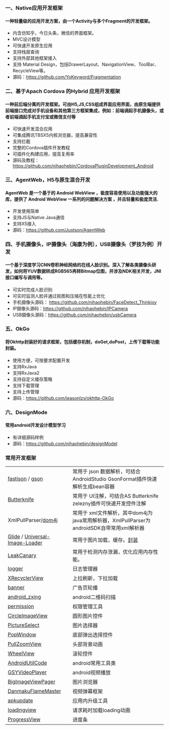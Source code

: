### 一、Native应用开发框架
#### 一种轻量级的应用开发方案，由一个Activity与多个Fragment的开发框架。

- 内含仿知乎，今日头条，微信的界面框架。
- MVC设计模型
- 可快速开发原生应用
- 支持栈层查询
- 支持外部其他框架接入
- 支持 Material Design，包括DrawerLayout、NavigationView、ToolBar、RecycleView等。
- 源码：https://github.com/YoKeyword/Fragmentation

### 二、基于Apach Cordova 的Hybrid 应用开发框架
#### 一种前后端分离的开发框架。可由H5,JS,CSS组成界面应用界面，由原生端提供前端接口完成对手机设备和其他第三方框架集成，例如：前端调起手机摄像头，或者前端调起手机支付宝或微信支付等

- 可快速开发混合应用
- 可集成腾讯TBSX5内核浏览器，提高兼容性
- 支持拦截
- 完整的Cordova插件开发教程
- 可插件化构建应用，提高复用率
- 源码及教程：https://github.com/nihaohebin/CordovaPluginDevelopment_Android

### 三、AgentWeb，H5与原生混合开发
#### AgentWeb 是一个基于的 Android WebView ，极度容易使用以及功能强大的库，提供了 Android WebView 一系列的问题解决方案 ，并且轻量和极度灵活.
- 开发使用简单
- 支持JS与Native Java通信
- 支持X5接入
- 源码：https://github.com/Justson/AgentWeb

### 四、手机摄像头，IP摄像头（海康为例），USB摄像头（罗技为例）开发
#### 一个基于深度学习CNN卷积神经网络的在线人脸识别。深入了解各类摄像头研发，如何将YUV数据转成RGB565再转Bitmap位图，并涉及NDK相关开发，JNI接口编写与调用等。
- 可实时完成人脸识别
- 可实时监测人脸并通过抠图和压缩在性能上优化
- 手机摄像头源码： https://github.com/nihaohebin/FaceDetect_Thinkjoy
- IP摄像头源码：https://github.com/nihaohebin/IPCamera
- USB摄像头源码：https://github.com/nihaohebin/usbCamera

### 五、OkGo
#### 将Okhttp封装好的请求框架，包括缓存机制，doGet,doPost，上传下载等功能封装。
 - 使用方便，可按要求配置开发
 - 支持RxJava
 - 支持RxJava2
 - 支持自定义缓存策略
 - 支持下载管理
 - 支持上传管理
 - 源码：https://github.com/jeasonlzy/okhttp-OkGo
 
### 六、DesignMode
#### 常用android开发设计模型学习
 - 有详细源码样例
 - 源码：https://github.com/nihaohebin/designModel

### 常用开发框架
|   |   |
| :------------ | :------------ |
|  [fastjson](https://github.com/alibaba/fastjson) / [gson](https://github.com/google/gson)  | 常用于 json 数据解析，可结合AndroidStudio GsonFormat插件快速解析生成bean容器  | 
| [Butterknife](https://github.com/JakeWharton/butterknife)  |  常用于 UI注解，可结合AS Butterknife zelezny插件可快速开发控件注解  |
|  XmlPullParser/[dom4j](https://dom4j.github.io/) |  常用于 xml文件解析，其中dom4j为java常用解析器，XmlPullParser为androidSDK自带常用xml解析器  |
| [Glide](https://github.com/bumptech/glide) / [Universal-Image-Loader](https://github.com/nostra13/Android-Universal-Image-Loader)  |   常用于图片加载，缓存。[封装](https://blog.csdn.net/bighuan/article/details/58992524) |
| [LeakCanary](https://github.com/square/leakcanary) | 常用于检测内存泄漏，优化应用内存性能。|
| [logger](https://github.com/orhanobut/logger) | 日志管理器|
| [XRecyclerView](https://github.com/XRecyclerView/XRecyclerView)|上拉刷新，下拉加载|
| [banner](https://github.com/youth5201314/banner)| 广告页轮播 |
| [android_zxing](https://github.com/yuzhiqiang1993/zxing)| android二维码扫描 |
| [permission](https://github.com/yanzhenjie/AndPermission)|权限管理工具 |
| [CircleImageView](https://github.com/hdodenhof/CircleImageView)|圆形图片控件 |
| [PictureSelect](https://github.com/LuckSiege/PictureSelector)|图片选择器 |
| [PopWindow](https://github.com/HMY314/PopWindow)|底部弹出选择控件 |
| [PullZoomView](https://github.com/Frank-Zhu/PullZoomView)|头部背景动画 |
| [WheelView](https://github.com/Bigkoo/Android-PickerView)|滚轮控件 |
| [AndroidUtilCode](https://github.com/Blankj/AndroidUtilCode/blob/master/utilcode/README-CN.md)|android常用工具类 |
| [GSYVideoPlayer](https://github.com/CarGuo/GSYVideoPlayer)|android视频播放 |
| [BigImageViewPager](https://github.com/SherlockGougou/BigImageViewPager)|图片浏览器 |
| [DanmakuFlameMaster](https://github.com/Bilibili/DanmakuFlameMaster)|视频弹幕框架 |
| [apkupdate](https://github.com/azhon/AppUpdate)|应用内升级工具 |
| [loadingview](https://github.com/xiaokun19931126/LoadingView)|请求耗时加载loading动画 |
| [ProgressView](https://github.com/Moosphan/Material-ProgressView)|进度条 |
